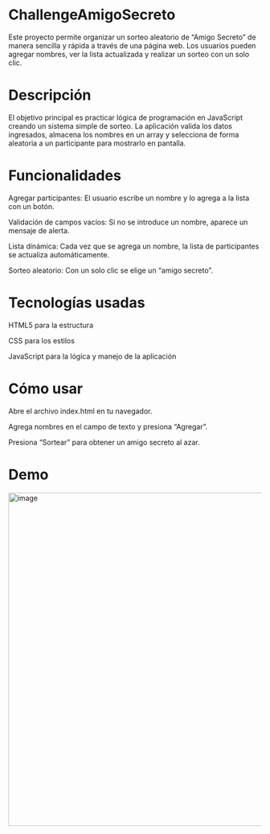 # ChallengeAmigoSecreto
Este proyecto permite organizar un sorteo aleatorio de “Amigo Secreto” de manera sencilla y rápida a través de una página web. Los usuarios pueden agregar nombres, ver la lista actualizada y realizar un sorteo con un solo clic.
# Descripción
El objetivo principal es practicar lógica de programación en JavaScript creando un sistema simple de sorteo. La aplicación valida los datos ingresados, almacena los nombres en un array y selecciona de forma aleatoria a un participante para mostrarlo en pantalla.
# Funcionalidades
Agregar participantes: El usuario escribe un nombre y lo agrega a la lista con un botón.

Validación de campos vacíos: Si no se introduce un nombre, aparece un mensaje de alerta.

Lista dinámica: Cada vez que se agrega un nombre, la lista de participantes se actualiza automáticamente.

Sorteo aleatorio: Con un solo clic se elige un “amigo secreto”.
# Tecnologías usadas

HTML5 para la estructura

CSS para los estilos

JavaScript para la lógica y manejo de la aplicación

# Cómo usar

Abre el archivo index.html en tu navegador.

Agrega nombres en el campo de texto y presiona “Agregar”.

Presiona “Sortear” para obtener un amigo secreto al azar.
# Demo
<img width="1362" height="663" alt="image" src="https://github.com/user-attachments/assets/a5890ef9-aba7-451a-9ee3-6bef70c6e50e" />


